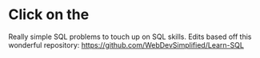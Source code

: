 # Click on the 
Really simple SQL problems to touch up on SQL skills.
Edits based off this wonderful repository: https://github.com/WebDevSimplified/Learn-SQL
